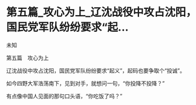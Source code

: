# 第五篇_攻心为上_辽沈战役中攻占沈阳，国民党军队纷纷要求“起...

未知

第五篇　攻心为上

辽沈战役中攻占沈阳，国民党军队纷纷要求“起义”，起码也要争取个“投诚”。

如今四野大军浩荡南下，见到对手，就想问一句，“你投降不投降？”

有点像中国人见面的那句口头语，“你吃饭了吗？”